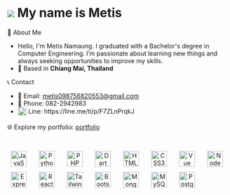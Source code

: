 ![](https://user-images.githubusercontent.com/18350557/176309783-0785949b-9127-417c-8b55-ab5a4333674e.gif) My name is Metis
==============================================================================================================================

 🌟 About Me
* Hello, I'm Metis Namaung. I graduated with a Bachelor's degree in Computer Engineering.
I’m passionate about learning new things and always seeking opportunities to improve my skills.
* 📍  Based in **Chiang Mai, Thailand**

📞 Contact
* 📧 Email: [metis098756820553@gmail.com](mailto:metis098756820553@gmail.com)
* 📱 Phone: 082-2942983
* <span style="vertical-align: middle;">
    <img src="https://upload.wikimedia.org/wikipedia/commons/4/41/LINE_logo.svg" alt="Line" width="20"/>
  </span> Line: https://line.me/ti/p/F7ZLnPrqkJ

🌐  Explore my portfolio: [portfolio](http://portfolio09-delta.vercel.app/)

<br>
<p align="center" style="display: flex; flex-wrap: wrap; gap: 12px;"> <a href="https://developer.mozilla.org/en-US/docs/Web/JavaScript" target="_blank" rel="noreferrer"><img src="https://raw.githubusercontent.com/danielcranney/readme-generator/main/public/icons/skills/javascript-colored.svg" alt="JavaScript" title="JavaScript" width="36" height="36" style="margin: 0 8px;" /></a> <a href="https://www.python.org/" target="_blank" rel="noreferrer"><img src="https://raw.githubusercontent.com/danielcranney/readme-generator/main/public/icons/skills/python-colored.svg" alt="Python" title="Python" width="36" height="36" style="margin: 0 8px;" /></a> <a href="https://www.php.net/" target="_blank" rel="noreferrer"><img src="https://raw.githubusercontent.com/danielcranney/readme-generator/main/public/icons/skills/php-colored.svg" alt="PHP" title="PHP" width="36" height="36" style="margin: 0 8px;" /></a> <a href="https://dart.dev/" target="_blank" rel="noreferrer"><img src="https://raw.githubusercontent.com/danielcranney/readme-generator/main/public/icons/skills/dart-colored.svg" alt="Dart" title="Dart" width="36" height="36" style="margin: 0 8px;" /></a> <a href="https://developer.mozilla.org/en-US/docs/Glossary/HTML5" target="_blank" rel="noreferrer"><img src="https://raw.githubusercontent.com/danielcranney/readme-generator/main/public/icons/skills/html5-colored.svg" alt="HTML5" title="HTML5" width="36" height="36" style="margin: 0 8px;" /></a> <a href="https://www.w3.org/TR/CSS/#css" target="_blank" rel="noreferrer"><img src="https://raw.githubusercontent.com/danielcranney/readme-generator/main/public/icons/skills/css3-colored.svg" alt="CSS3" title="CSS3" width="36" height="36" style="margin: 0 8px;" /></a> <a href="https://vuejs.org/" target="_blank" rel="noreferrer"><img src="https://raw.githubusercontent.com/danielcranney/readme-generator/main/public/icons/skills/vuejs-colored.svg" alt="Vue" title="Vue" width="36" height="36" style="margin: 0 8px;" /></a> <a href="https://nodejs.org/en/" target="_blank" rel="noreferrer"><img src="https://raw.githubusercontent.com/danielcranney/readme-generator/main/public/icons/skills/nodejs-colored.svg" alt="NodeJS" title="NodeJS" width="36" height="36" style="margin: 0 8px;" /></a> <a href="https://expressjs.com/" target="_blank" rel="noreferrer"><img src="https://raw.githubusercontent.com/danielcranney/readme-generator/main/public/icons/skills/express-colored-dark.svg" alt="Express" title="Express" width="36" height="36" style="margin: 0 8px;" /></a> <a href="https://reactjs.org/" target="_blank" rel="noreferrer"><img src="https://raw.githubusercontent.com/danielcranney/readme-generator/main/public/icons/skills/react-colored.svg" alt="React" title="React" width="36" height="36" style="margin: 0 8px;" /></a> <a href="https://tailwindcss.com/" target="_blank" rel="noreferrer"><img src="https://raw.githubusercontent.com/danielcranney/readme-generator/main/public/icons/skills/tailwindcss-colored.svg" alt="TailwindCSS" title="TailwindCSS" width="36" height="36" style="margin: 0 8px;" /></a> <a href="https://getbootstrap.com/" target="_blank" rel="noreferrer"><img src="https://raw.githubusercontent.com/danielcranney/readme-generator/main/public/icons/skills/bootstrap-colored.svg" alt="Bootstrap" title="Bootstrap" width="36" height="36" style="margin: 0 8px;" /></a> <a href="https://www.mongodb.com/" target="_blank" rel="noreferrer"><img src="https://raw.githubusercontent.com/danielcranney/readme-generator/main/public/icons/skills/mongodb-colored.svg" alt="MongoDB" title="MongoDB" width="36" height="36" style="margin: 0 8px;" /></a> <a href="https://www.mysql.com/" target="_blank" rel="noreferrer"><img src="https://raw.githubusercontent.com/danielcranney/readme-generator/main/public/icons/skills/mysql-colored.svg" alt="MySQL" title="MySQL" width="36" height="36" style="margin: 0 8px;" /></a> <a href="https://www.postgresql.org/" target="_blank" rel="noreferrer"><img src="https://raw.githubusercontent.com/danielcranney/readme-generator/main/public/icons/skills/postgresql-colored.svg" alt="PostgreSQL" title="PostgreSQL" width="36" height="36" style="margin: 0 8px;" /></a> </p>
<br>
<!-- <p align="center">
  <img src="https://img.icons8.com/?size=100&id=BTBBOwbq2xHf&format=png&color=000000" alt="Person coding" width="150"/>
</p> -->
